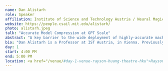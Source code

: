 ```yaml
---
name: Dan Alistarh
role: Speaker
affiliation: Institute of Science and Technology Austria / Neural Magic
website: https://people.csail.mit.edu/alistarh/
photo: alistarh.jpeg
talk: "Accurate Model Compression at GPT Scale"
abstract: "A key barrier to the wide deployment of highly-accurate machine learning models, whether for language or vision, is their high computational and memory overhead. Although we possess the mathematical tools for highly-accurate compression of such models, these theoretically-elegant techniques require second-order information of the model’s loss function, which is hard to even approximate efficiently at the scale of billion-parameter models.In this talk, I will describe our work on bridging this computational divide, which enables the accurate second-order pruning and quantization of models at truly massive scale. Compressed using our techniques, models with billions and even trillions of parameters can be executed efficiently on a few GPUs, with significant speedups, and negligible accuracy loss. Based in part on our work, the community has been able to run accurate billion or even trillion-parameter models on computationally-limited devices."
bio: "Dan Alistarh is a Professor at IST Austria, in Vienna. Previously, he was a Researcher with Microsoft, a Postdoc at MIT CSAIL, and received his PhD from the EPFL. His research is on algorithms for efficient machine learning and high-performance computing, with a focus on scalable DNN inference and training, for which he was awarded an ERC Starting Grant in 2018. In his spare time, he works with the ML research team at Neural Magic, a startup based in Boston, on making compression faster, more accurate and accessible to practitioners."
day: 1
start: 4:00 PM
end: 5:00 PM
location: <a href="/venue/#day-1-venue-rayson-huang-theatre-hku">Rayson Huang Theatre</a>
---
```

